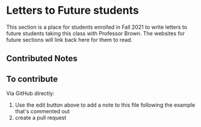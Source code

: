 # Letters to Future students

This section is a place for students enrolled in Fall 2021 to write letters to future students taking this class with Professor Brown.
The websites for future sections will link back here for them to read.


## Contributed Notes

<!-- use the following example line as a template to link to your letter -->

<!-- ### title or key takeaway -->
<!-- your advice can be as short as a single sentence or it can be a few paragraphs, whatever you like -->
<!-- it won't be anonymous because of the commit history, but you can choose to sign it or not and include
information about what courses you had before this or not-->



## To contribute

Via GitHub directly:

1. Use the edit button above to add a note to this file following the example that's commented out
2. create a pull request
